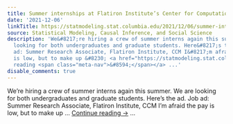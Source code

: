 ```yaml
---
title: Summer internships at Flatiron Institute’s Center for Computational Mathematics
date: '2021-12-06'
linkTitle: https://statmodeling.stat.columbia.edu/2021/12/06/summer-internships-at-flatiron-institutes-center-for-computational-mathematics/
source: Statistical Modeling, Causal Inference, and Social Science
description: 'We&#8217;re hiring a crew of summer interns again this summer. We are
  looking for both undergraduates and graduate students. Here&#8217;s the ad. Job
  ad: Summer Research Associate, Flatiron Institute, CCM I&#8217;m afraid the pay
  is low, but to make up &#8230; <a href="https://statmodeling.stat.columbia.edu/2021/12/06/summer-internships-at-flatiron-institutes-center-for-computational-mathematics/">Continue
  reading <span class="meta-nav">&#8594;</span></a> ...'
disable_comments: true
---
```

We&#8217;re hiring a crew of summer interns again this summer. We are looking for both undergraduates and graduate students. Here&#8217;s the ad. Job ad: Summer Research Associate, Flatiron Institute, CCM I&#8217;m afraid the pay is low, but to make up &#8230; <a href="https://statmodeling.stat.columbia.edu/2021/12/06/summer-internships-at-flatiron-institutes-center-for-computational-mathematics/">Continue reading <span class="meta-nav">&#8594;</span></a> ...